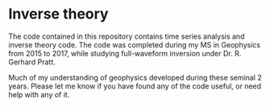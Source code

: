 # Inverse theory
The code contained in this repository contains time series analysis and inverse theory code. The code was completed during my MS in Geophysics from 2015 to 2017, while studying full-waveform inversion under Dr. R. Gerhard Pratt.

Much of my understanding of geophysics developed during these seminal 2 years. Please let me know if you have found any of the code useful, or need help with any of it.
